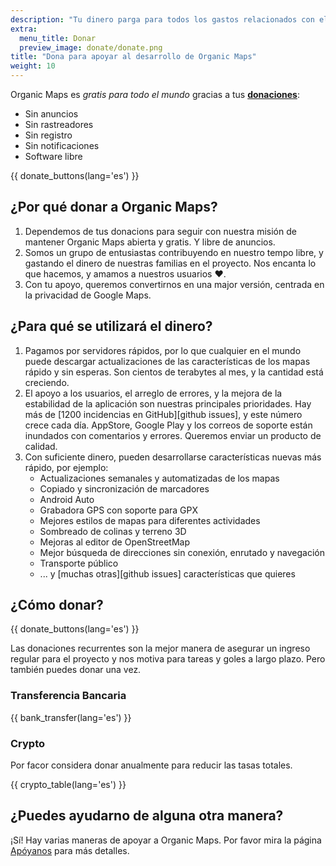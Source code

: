 ```yaml
---
description: "Tu dinero parga para todos los gastos relacionados con el proyecto y nos motiva a mejorar Organic Maps."
extra:
  menu_title: Donar
  preview_image: donate/donate.png
title: "Dona para apoyar al desarrollo de Organic Maps"
weight: 10
---
```


Organic Maps es _gratis para todo el mundo_ gracias a tus
**[donaciones][stripe]**:

- Sin anuncios
- Sin rastreadores
- Sin registro
- Sin notificaciones
- Software libre

{{ donate_buttons(lang='es') }}

## ¿Por qué donar a Organic Maps?

1. Dependemos de tus donacions para seguir con nuestra misión de mantener
   Organic Maps abierta y gratis. Y libre de anuncios.
2. Somos un grupo de entusiastas contribuyendo en nuestro tempo libre, y
   gastando el dinero de nuestras familias en el proyecto. Nos encanta lo
   que hacemos, y amamos a nuestros usuarios ❤️.
3. Con tu apoyo, queremos convertirnos en una major versión, centrada en la
   privacidad de Google Maps.

## ¿Para qué se utilizará el dinero?

1. Pagamos por servidores rápidos, por lo que cualquier en el mundo puede
   descargar actualizaciones de las características de los mapas rápido y
   sin esperas. Son cientos de terabytes al mes, y la cantidad está
   creciendo.
2. El apoyo a los usuarios, el arreglo de errores, y la mejora de la
   estabilidad de la aplicación son nuestras principales prioridades. Hay
   más de [1200 incidencias en GitHub][github issues], y este número crece
   cada día. AppStore, Google Play y los correos de soporte están inundados
   con comentarios y errores. Queremos enviar un producto de calidad.
3. Con suficiente dinero, pueden desarrollarse características nuevas más
   rápido, por ejemplo:
   - Actualizaciones semanales y automatizadas de los mapas
   - Copiado y sincronización de marcadores
   - Android Auto
   - Grabadora GPS con soporte para GPX
   - Mejores estilos de mapas para diferentes actividades
   - Sombreado de colinas y terreno 3D
   - Mejoras al editor de OpenStreetMap
   - Mejor búsqueda de direcciones sin conexión, enrutado y navegación
   - Transporte público
   - ... y [muchas otras][github issues] características que quieres

## ¿Cómo donar?

{{ donate_buttons(lang='es') }}

Las donaciones recurrentes son la mejor manera de asegurar un ingreso
regular para el proyecto y nos motiva para tareas y goles a largo
plazo. Pero también puedes donar una vez.

### Transferencia Bancaria

{{ bank_transfer(lang='es') }}

### Crypto

Por facor considera donar anualmente para reducir las tasas totales.

{{ crypto_table(lang='es') }}

## ¿Puedes ayudarno de alguna otra manera?

¡Sí! Hay varias maneras de apoyar a Organic Maps. Por favor mira la página
[Apóyanos](@/support-us/index.md) para más detalles.

[stripe]: https://donate.organicmaps.app/ "Donar vía Stripe"
[githu isssues]: https://github.com/organicmaps/organicmaps/issues "GitHub Issues"
